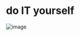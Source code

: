 # do IT yourself 
![image](https://user-images.githubusercontent.com/77157003/145246369-13247797-d22e-422d-ba7b-2573285c3b07.png)

